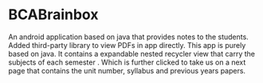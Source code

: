 # BCABrainbox
 An android application based on java that provides notes to the students.
 Added third-party library to view PDFs in app directly.
 This app is purely based on java. It contains a expandable nested recycler view that carry the subjects of each semester .
 Which is further clicked to take us on a next page that contains the unit number, syllabus and previous years papers.
